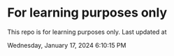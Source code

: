 # For learning purposes only
This repo is for learning purposes only.
Last updated at

Wednesday, January 17, 2024 6:10:15 PM

